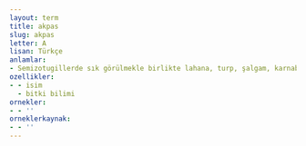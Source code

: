 ```yaml
---
layout: term
title: akpas
slug: akpas
letter: A
lisan: Türkçe
anlamlar:
- Semizotugillerde sık görülmekle birlikte lahana, turp, şalgam, karnabahar vb. bitkilerin kök dışındaki bütün bölgelerine yerleşebilen yosuna benzeyen bir tür mantar (Albugo candida)
ozellikler:
- - isim
  - bitki bilimi
ornekler:
- - ''
orneklerkaynak:
- - ''
---
```

